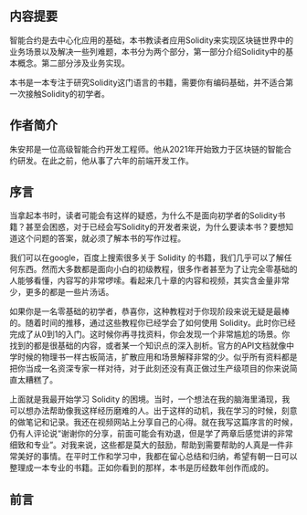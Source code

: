## 内容提要

智能合约是去中心化应用的基础，本书教读者应用Solidity来实现区块链世界中的业务场景以及解决一些列难题，本书分为两个部分，第一部分介绍Solidity中的基本概念。第二部分涉及业务实现。

本书是一本专注于研究Solidity这门语言的书籍，需要你有编码基础，并不适合第一次接触Solidity的初学者。

## 作者简介

朱安邦是一位高级智能合约开发工程师。他从2021年开始致力于区块链的智能合约研发。在此之前，他从事了六年的前端开发工作。

## 序言

当拿起本书时，读者可能会有这样的疑惑，为什么不是面向初学者的Solidity书籍？甚至会困惑，对于已经会写Solidity的开发者来说，为什么要读本书？要想知道这个问题的答案，就必须了解本书的写作过程。

我们可以在google，百度上搜索很多关于 Solidity 的书籍，我们几乎可以了解任何东西。然而大多数都是面向小白的初级教程，很多作者甚至为了让完全零基础的人能够看懂，内容写的非常啰嗦。看起来几十章的内容和视频，其实含金量非常少，更多的都是一些片汤话。

如果你是一名零基础的初学者，恭喜你，这种教程对于你现阶段来说无疑是最棒的。随着时间的推移，通过这些教程你已经学会了如何使用 Solidity。此时你已经完成了从0到1的入门。这时候你再寻找资料，你会发现一个非常尴尬的场景。你找到的都是很基础的内容，或者某一个知识点的深入剖析。官方的API文档就像中学时候的物理书一样古板简洁，扩散应用和场景解释非常的少。似乎所有资料都是把你当成一名资深专家一样对待，对于此刻还没有真正做过生产级项目的你来说简直太糟糕了。

上面就是我最开始学习 Solidity 的困境。当时，一个想法在我的脑海里涌现，我可以想办法帮助像我这样经历磨难的人。出于这样的动机，我在学习的时候，刻意的做笔记和记录。我还在视频网站上分享自己的心得。就在我写这篇序言的时候，仍有人评论说“谢谢你的分享，前面可能会有劝退，但是学了两章后感觉讲的非常细致和专业”。对我来说，这些都是莫大的鼓励，帮助到需要帮助的人真是一件非常美好的事情。在平时工作和学习中，我都在留心总结和归纳，希望有朝一日可以整理成一本专业的书籍。正如你看到的那样，本书是历经数年创作而成的。

## 前言
